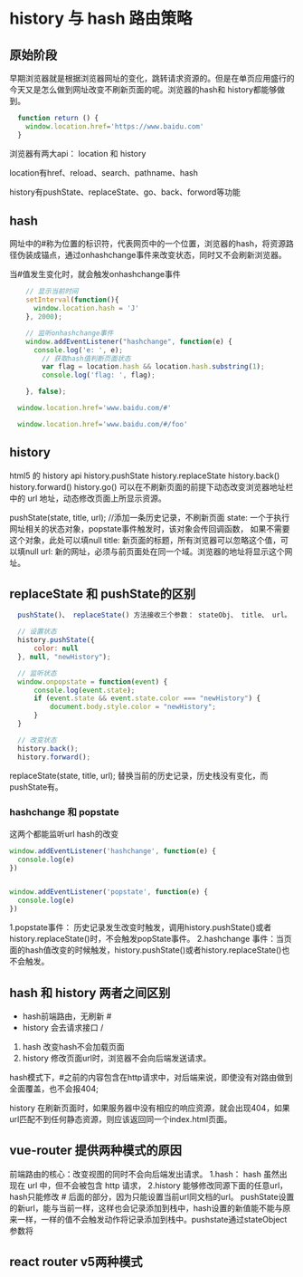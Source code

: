 # history 与 hash 路由策略

## 原始阶段

  早期浏览器就是根据浏览器网址的变化，跳转请求资源的。但是在单页应用盛行的今天又是怎么做到网址改变不刷新页面的呢。浏览器的hash和 history都能够做到。

``` js
  function return () {
    window.location.href='https://www.baidu.com'
  }
```

  浏览器有两大api： location 和 history
  
  location有href、reload、search、pathname、hash

  history有pushState、replaceState、go、back、forword等功能

## hash

  网址中的#称为位置的标识符，代表网页中的一个位置，浏览器的hash，将资源路径伪装成锚点，通过onhashchange事件来改变状态，同时又不会刷新浏览器。

  当#值发生变化时，就会触发onhashchange事件

```js
    // 显示当前时间
    setInterval(function(){
      window.location.hash = 'J'
    }, 2000);

    // 监听onhashchange事件
    window.addEventListener("hashchange", function(e) {
      console.log('e: ', e);
        // 获取hash值判断页面状态
        var flag = location.hash && location.hash.substring(1);
        console.log('flag: ', flag);

    }, false);

```

```js
  window.location.href='www.baidu.com/#'

  window.location.href='www.baidu.com/#/foo'

```

## history

  html5 的 history api
  history.pushState history.replaceState history.back() history.forward() history.go()
  可以在不刷新页面的前提下动态改变浏览器地址栏中的 url 地址，动态修改页面上所显示资源。

  pushState(state, title, url); //添加一条历史记录，不刷新页面
  state: 一个于执行网址相关的状态对象，popstate事件触发时，该对象会传回调函数， 如果不需要这个对象，此处可以填null
  title: 新页面的标题，所有浏览器可以忽略这个值，可以填null
  url: 新的网址，必须与前页面处在同一个域。浏览器的地址将显示这个网址。

## replaceState 和 pushState的区别

``` js
  pushState()、 replaceState() 方法接收三个参数： stateObj、 title、 url。

  // 设置状态
  history.pushState({
      color: null
  }, null, "newHistory");

  // 监听状态
  window.onpopstate = function(event) {
      console.log(event.state);
      if (event.state && event.state.color === "newHistory") {
          document.body.style.color = "newHistory";
      }
  }

  // 改变状态
  history.back();
  history.forward();
```

  replaceState(state, title, url); 替换当前的历史记录，历史栈没有变化，而pushState有。

### hashchange 和 popstate

  这两个都能监听url hash的改变

```js
window.addEventListener('hashchange', function(e) {
  console.log(e)
})


window.addEventListener('popstate', function(e) {
  console.log(e)
})
```

  1.popstate事件： 历史记录发生改变时触发，调用history.pushState()或者history.replaceState()时，不会触发popState事件。
  2.hashchange 事件：当页面的hash值改变的时候触发，history.pushState()或者history.replaceState()也不会触发。

## hash 和 history 两者之间区别

* hash前端路由，无刷新 #
* history  会去请求接口 /

1. hash  改变hash不会加载页面
2. history 修改页面url时，浏览器不会向后端发送请求。

hash模式下，#之前的内容包含在http请求中，对后端来说，即使没有对路由做到全面覆盖，也不会报404;

history 在刷新页面时，如果服务器中没有相应的响应资源，就会出现404，如果url匹配不到任何静态资源，则应该返回同一个index.html页面。

## vue-router 提供两种模式的原因

  前端路由的核心：改变视图的同时不会向后端发出请求。
  1.hash： hash 虽然出现在 url 中，但不会被包含 http 请求，
  2.history 能够修改同源下面的任意url，hash只能修改 # 后面的部分，因为只能设置当前url同文档的url。
pushState设置的新url，能与当前一样，这样也会记录添加到栈中，hash设置的新值能不能与原来一样，一样的值不会触发动作将记录添加到栈中。pushstate通过stateObject参数将


## react router v5两种模式

##

